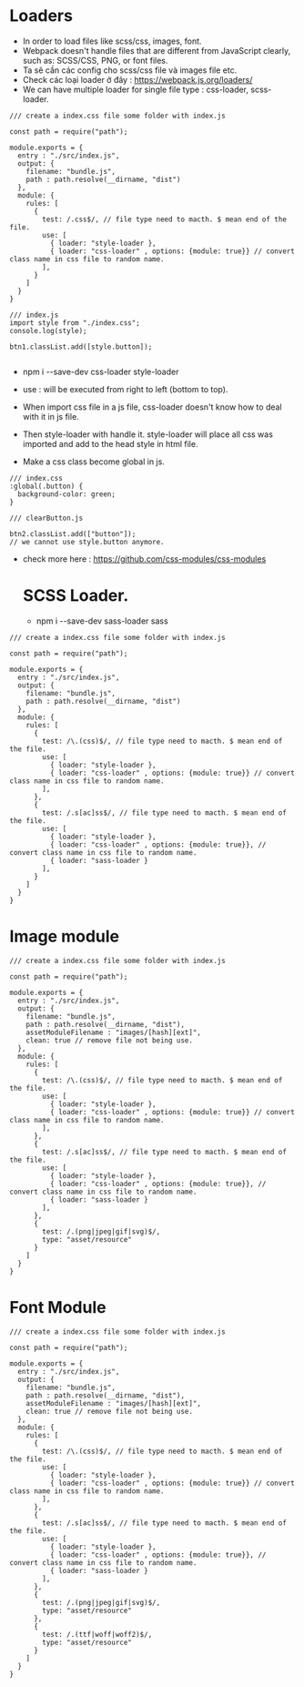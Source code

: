 # Loaders
- In order to load files like scss/css, images, font.
- Webpack doesn't handle files that are different from JavaScript clearly, such as: SCSS/CSS, PNG, or font files.
- Ta sẽ cần các config cho scss/css file và images file etc.
- Check các loại loader ở đây : https://webpack.js.org/loaders/
- We can have multiple loader for single file type : css-loader, scss-loader.

```
/// create a index.css file some folder with index.js

const path = require("path");

module.exports = {
  entry : "./src/index.js",
  output: {
    filename: "bundle.js",
    path : path.resolve(__dirname, "dist")
  },
  module: {
    rules: [
      {
        test: /.css$/, // file type need to macth. $ mean end of the file.
        use: [
          { loader: "style-loader },
          { loader: "css-loader" , options: {module: true}} // convert class name in css file to random name.
        ],
      }
    ]
  }
}

/// index.js
import style from "./index.css";
console.log(style);

btn1.classList.add([style.button]);


```
- npm i --save-dev css-loader style-loader
- use : will be executed from right to left (bottom to top).
- When import css file in a js file, css-loader doesn't know how to deal with it in js file.
- Then style-loader with handle it. style-loader will place all css was imported and add to the head style in html file.

- Make a css class become global in js.
```
/// index.css
:global(.button) {
  background-color: green;
}

/// clearButton.js

btn2.classList.add(["button"]);
// we cannot use style.button anymore.
```

- check more here : https://github.com/css-modules/css-modules

  # SCSS Loader.
  - npm i --save-dev sass-loader sass

```
/// create a index.css file some folder with index.js

const path = require("path");

module.exports = {
  entry : "./src/index.js",
  output: {
    filename: "bundle.js",
    path : path.resolve(__dirname, "dist")
  },
  module: {
    rules: [
      {
        test: /\.(css)$/, // file type need to macth. $ mean end of the file.
        use: [
          { loader: "style-loader },
          { loader: "css-loader" , options: {module: true}} // convert class name in css file to random name.
        ],
      },
      {
        test: /.s[ac]ss$/, // file type need to macth. $ mean end of the file.
        use: [
          { loader: "style-loader },
          { loader: "css-loader" , options: {module: true}}, // convert class name in css file to random name.
          { loader: "sass-loader }
        ],
      }
    ]
  }
}

```

# Image module

```
/// create a index.css file some folder with index.js

const path = require("path");

module.exports = {
  entry : "./src/index.js",
  output: {
    filename: "bundle.js",
    path : path.resolve(__dirname, "dist"),
    assetModuleFilename : "images/[hash][ext]",
    clean: true // remove file not being use.
  },
  module: {
    rules: [
      {
        test: /\.(css)$/, // file type need to macth. $ mean end of the file.
        use: [
          { loader: "style-loader },
          { loader: "css-loader" , options: {module: true}} // convert class name in css file to random name.
        ],
      },
      {
        test: /.s[ac]ss$/, // file type need to macth. $ mean end of the file.
        use: [
          { loader: "style-loader },
          { loader: "css-loader" , options: {module: true}}, // convert class name in css file to random name.
          { loader: "sass-loader }
        ],
      },
      {
        test: /.(png|jpeg|gif|svg)$/,
        type: "asset/resource" 
      }
    ]
  }
}

```

# Font Module
```
/// create a index.css file some folder with index.js

const path = require("path");

module.exports = {
  entry : "./src/index.js",
  output: {
    filename: "bundle.js",
    path : path.resolve(__dirname, "dist"),
    assetModuleFilename : "images/[hash][ext]",
    clean: true // remove file not being use.
  },
  module: {
    rules: [
      {
        test: /\.(css)$/, // file type need to macth. $ mean end of the file.
        use: [
          { loader: "style-loader },
          { loader: "css-loader" , options: {module: true}} // convert class name in css file to random name.
        ],
      },
      {
        test: /.s[ac]ss$/, // file type need to macth. $ mean end of the file.
        use: [
          { loader: "style-loader },
          { loader: "css-loader" , options: {module: true}}, // convert class name in css file to random name.
          { loader: "sass-loader }
        ],
      },
      {
        test: /.(png|jpeg|gif|svg)$/,
        type: "asset/resource" 
      },
      {
        test: /.(ttf|woff|woff2)$/,
        type: "asset/resource" 
      }
    ]
  }
}

```
